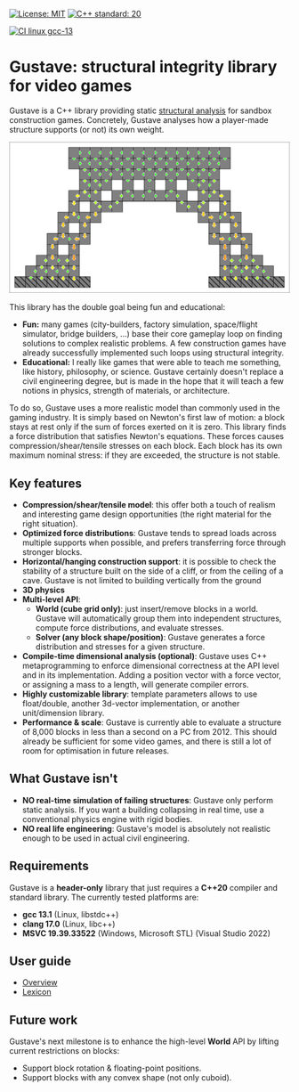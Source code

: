 [![License: MIT](https://img.shields.io/badge/License-MIT-yellow.svg)](./LICENSE.txt)
[![C++ standard: 20](https://img.shields.io/badge/C%2B%2B-20-blue)](https://en.cppreference.com/w/cpp/compiler_support#cpp20)

[![CI linux gcc-13](https://github.com/vsaulue/gustave/actions/workflows/linux-gcc13.yml/badge.svg?label=CI%20Linux%20gcc-13)](./.github/workflows/linux-gcc13.yml)

# Gustave: structural integrity library for video games

Gustave is a C++ library providing static [structural analysis](https://en.wikipedia.org/wiki/Structural_analysis) for sandbox construction games. Concretely, Gustave analyses how a player-made structure supports (or not) its own weight.

![Eiffel tower](./docs/images/eiffelBase.svg)

This library has the double goal being fun and educational:

- **Fun:** many games (city-builders, factory simulation, space/flight simulator, bridge builders, ...) base their core gameplay loop on finding solutions to complex realistic problems. A few construction games have already successfully implemented such loops using structural integrity.
- **Educational:** I really like games that were able to teach me something, like history, philosophy, or science. Gustave certainly doesn't replace a civil engineering degree, but is made in the hope that it will teach a few notions in physics, strength of materials, or architecture.

To do so, Gustave uses a more realistic model than commonly used in the gaming industry. It is simply based on Newton's first law of motion: a block stays at rest only if the sum of forces exerted on it is zero. This library finds a force distribution that satisfies Newton's equations. These forces causes compression/shear/tensile stresses on each block. Each block has its own maximum nominal stress: if they are exceeded, the structure is not stable.

## Key features

- **Compression/shear/tensile model**: this offer both a touch of realism and interesting game design opportunities (the right material for the right situation).
- **Optimized force distributions**: Gustave tends to spread loads across multiple supports when possible, and prefers transferring force through stronger blocks.
- **Horizontal/hanging construction support**: it is possible to check the stability of a structure built on the side of a cliff, or from the ceiling of a cave. Gustave is not limited to building vertically from the ground
- **3D physics**
- **Multi-level API**:
  - **World (cube grid only)**: just insert/remove blocks in a world. Gustave will automatically group them into independent structures, compute force distributions, and evaluate stresses.
  - **Solver (any block shape/position)**: Gustave generates a force distribution and stresses for a given structure.
- **Compile-time dimensional analysis (optional)**: Gustave uses C++ metaprogramming to enforce dimensional correctness at the API level and in its implementation. Adding a position vector with a force vector, or assigning a mass to a length, will generate compiler errors.
- **Highly customizable library**: template parameters allows to use float/double, another 3d-vector implementation, or another unit/dimension library.
- **Performance & scale**: Gustave is currently able to evaluate a structure of 8,000 blocks in less than a second on a PC from 2012. This should already be sufficient for some video games, and there is still a lot of room for optimisation in future releases.

## What Gustave isn't

- **NO real-time simulation of failing structures**: Gustave only perform static analysis. If you want a building collapsing in real time, use a conventional physics engine with rigid bodies.
- **NO real life engineering**: Gustave's model is absolutely not realistic enough to be used in actual civil engineering.

## Requirements

Gustave is a **header-only** library that just requires a **C++20** compiler and standard library. The currently tested platforms are:

- **gcc 13.1** (Linux, libstdc++)
- **clang 17.0** (Linux, libc++)
- **MSVC 19.39.33522** (Windows, Microsoft STL) (Visual Studio 2022)

## User guide

- [Overview](./docs/overview.md)
- [Lexicon](./docs/lexicon.md)

## Future work

Gustave's next milestone is to enhance the high-level **World** API by lifting current restrictions on blocks:
- Support block rotation & floating-point positions.
- Support blocks with any convex shape (not only cuboid).
